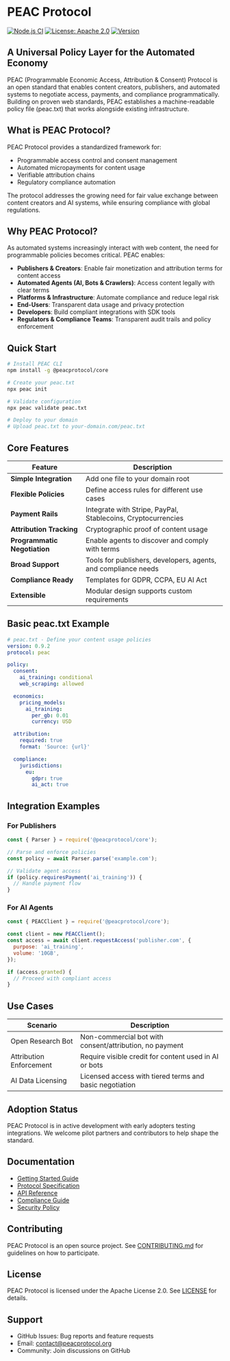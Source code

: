 # PEAC Protocol

[![Node.js CI](https://github.com/peacprotocol/peac/actions/workflows/ci.yml/badge.svg)](https://github.com/peacprotocol/peac/actions/workflows/ci.yml)
[![License: Apache 2.0](https://img.shields.io/badge/License-Apache%202.0-blue.svg)](https://opensource.org/licenses/Apache-2.0)
[![Version](https://img.shields.io/badge/version-0.9.2-green.svg)](https://github.com/peacprotocol/peac/releases)

## A Universal Policy Layer for the Automated Economy

PEAC (Programmable Economic Access, Attribution & Consent) Protocol is an open standard that enables content creators, publishers, and automated systems to negotiate access, payments, and compliance programmatically. Building on proven web standards, PEAC establishes a machine-readable policy file (peac.txt) that works alongside existing infrastructure.

## What is PEAC Protocol?

PEAC Protocol provides a standardized framework for:

- Programmable access control and consent management
- Automated micropayments for content usage
- Verifiable attribution chains
- Regulatory compliance automation

The protocol addresses the growing need for fair value exchange between content creators and AI systems, while ensuring compliance with global regulations.

## Why PEAC Protocol?

As automated systems increasingly interact with web content, the need for programmable policies becomes critical. PEAC enables:

- **Publishers & Creators**: Enable fair monetization and attribution terms for content access
- **Automated Agents (AI, Bots & Crawlers)**: Access content legally with clear terms
- **Platforms & Infrastructure**: Automate compliance and reduce legal risk
- **End-Users**: Transparent data usage and privacy protection
- **Developers**: Build compliant integrations with SDK tools
- **Regulators & Compliance Teams**: Transparent audit trails and policy enforcement

## Quick Start

```bash
# Install PEAC CLI
npm install -g @peacprotocol/core

# Create your peac.txt
npx peac init

# Validate configuration
npx peac validate peac.txt

# Deploy to your domain
# Upload peac.txt to your-domain.com/peac.txt
```

## Core Features

| Feature                      | Description                                                    |
| ---------------------------- | -------------------------------------------------------------- |
| **Simple Integration**       | Add one file to your domain root                               |
| **Flexible Policies**        | Define access rules for different use cases                    |
| **Payment Rails**            | Integrate with Stripe, PayPal, Stablecoins, Cryptocurrencies   |
| **Attribution Tracking**     | Cryptographic proof of content usage                           |
| **Programmatic Negotiation** | Enable agents to discover and comply with terms                |
| **Broad Support**            | Tools for publishers, developers, agents, and compliance needs |
| **Compliance Ready**         | Templates for GDPR, CCPA, EU AI Act                            |
| **Extensible**               | Modular design supports custom requirements                    |

## Basic peac.txt Example

```yaml
# peac.txt - Define your content usage policies
version: 0.9.2
protocol: peac

policy:
  consent:
    ai_training: conditional
    web_scraping: allowed

  economics:
    pricing_models:
      ai_training:
        per_gb: 0.01
        currency: USD

  attribution:
    required: true
    format: 'Source: {url}'

  compliance:
    jurisdictions:
      eu:
        gdpr: true
        ai_act: true
```

## Integration Examples

### For Publishers

```javascript
const { Parser } = require('@peacprotocol/core');

// Parse and enforce policies
const policy = await Parser.parse('example.com');

// Validate agent access
if (policy.requiresPayment('ai_training')) {
  // Handle payment flow
}
```

### For AI Agents

```javascript
const { PEACClient } = require('@peacprotocol/core');

const client = new PEACClient();
const access = await client.requestAccess('publisher.com', {
  purpose: 'ai_training',
  volume: '10GB',
});

if (access.granted) {
  // Proceed with compliant access
}
```

## Use Cases

| Scenario                | Description                                             |
| ----------------------- | ------------------------------------------------------- |
| Open Research Bot       | Non-commercial bot with consent/attribution, no payment |
| Attribution Enforcement | Require visible credit for content used in AI or bots   |
| AI Data Licensing       | Licensed access with tiered terms and basic negotiation |

## Adoption Status

PEAC Protocol is in active development with early adopters testing integrations. We welcome pilot partners and contributors to help shape the standard.

## Documentation

- [Getting Started Guide](docs/getting-started.md)
- [Protocol Specification](spec.md)
- [API Reference](docs/api-reference.md)
- [Compliance Guide](docs/compliance-guide.md)
- [Security Policy](SECURITY.md)

## Contributing

PEAC Protocol is an open source project. See [CONTRIBUTING.md](CONTRIBUTING.md) for guidelines on how to participate.

## License

PEAC Protocol is licensed under the Apache License 2.0. See [LICENSE](LICENSE) for details.

## Support

- GitHub Issues: Bug reports and feature requests
- Email: contact@peacprotocol.org
- Community: Join discussions on GitHub
